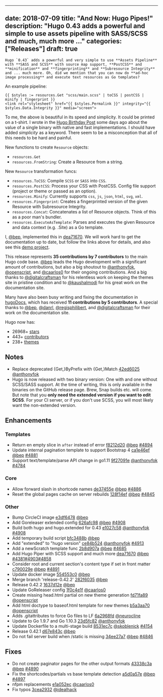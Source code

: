 
---
date: 2018-07-09
title: "And Now: Hugo Pipes!"
description: "Hugo 0.43 adds a powerful and simple to use assets pipeline with SASS/SCSS and much, much more …"
categories: ["Releases"]
draft: true
---

	Hugo `0.43` adds a powerful and very simple to use **Assets Pipeline** with **SASS and SCSS** with source map support, **PostCSS** and **minification** and **fingerprinting** and **Subresource Integrity** and ... much more. Oh, did we mention that you can now do **ad-hoc image processing** and execute text resources as Go templates?

An example pipeline:

```go-html-template
{{ $styles := resources.Get "scss/main.scss" | toCSS | postCSS | minify | fingerprint }}
<link rel="stylesheet" href="{{ $styles.Permalink }}" integrity="{{ $styles.Data.Integrity }}" media="screen">
```

To me, the above is beautiful in its speed and simplicity. It could be printed on a t-shirt. I wrote in the [Hugo Birthday Post](https://gohugo.io/news/lets-celebrate-hugos-5th-birthday/) some days ago about the value of a single binary with native and fast implementations. I should have added _simplicity_ as a keyword. There seem to be a misconception that all of this needs to be hard and painful.

New functions to create `Resource` objects:

* `resources.Get`
* `resources.FromString`: Create a Resource from a string.

New `Resource` transformation funcs:

* `resources.ToCSS`: Compile `SCSS` or `SASS` into `CSS`.
* `resources.PostCSS`: Process your CSS with PostCSS. Config file support (project or theme or passed as an option).
* `resources.Minify`: Currently supports `css`, `js`, `json`, `html`, `svg`, `xml`.
* `resources.Fingerprint`: Creates a fingerprinted version of the given Resource with Subresource Integrity.
* `resources.Concat`: Concatenates a list of Resource objects. Think of this as a poor man's bundler.
* `resources.ExecuteAsTemplate`: Parses and executes the given Resource and data context (e.g. .Site) as a Go template.


I, [@bep](https://github.com/bep), implemented this in [dea71670](https://github.com/gohugoio/hugo/commit/dea71670c059ab4d5a42bd22503f18c087dd22d4). We will work hard to get the documentation up to date, but follow the links above for details, and also see this [demo project](https://github.com/bep/hugo-sass-test).


This release represents **35 contributions by 7 contributors** to the main Hugo code base.
[@bep](https://github.com/bep) leads the Hugo development with a significant amount of contributions, but also a big shoutout to [@anthonyfok](https://github.com/anthonyfok), [@openscript](https://github.com/openscript), and [@caarlos0](https://github.com/caarlos0) for their ongoing contributions.
And a big thanks to [@digitalcraftsman](https://github.com/digitalcraftsman) for his relentless work on keeping the themes site in pristine condition and to [@kaushalmodi](https://github.com/kaushalmodi) for his great work on the documentation site.

Many have also been busy writing and fixing the documentation in [hugoDocs](https://github.com/gohugoio/hugoDocs), 
which has received **11 contributions by 5 contributors**. A special thanks to [@bep](https://github.com/bep), [@danrl](https://github.com/danrl), [@regisphilibert](https://github.com/regisphilibert), and [@digitalcraftsman](https://github.com/digitalcraftsman) for their work on the documentation site.

Hugo now has:

* 26968+ [stars](https://github.com/gohugoio/hugo/stargazers)
* 443+ [contributors](https://github.com/gohugoio/hugo/graphs/contributors)
* 238+ [themes](http://themes.gohugo.io/)

## Notes

* Replace deprecated {Get,}ByPrefix with {Get,}Match [42ed6025](https://github.com/gohugoio/hugo/commit/42ed602580a672e420e1d860384e812f4871ff67) [@anthonyfok](https://github.com/anthonyfok) 
* Hugo is now released with two binary version: One with and one without SCSS/SASS support. At the time of writing, this is only available in the binaries on the GitHub release page. Brew, Snap builds etc. will come. But note that you **only need the extended version if you want to edit SCSS**. For your CI server, or if you don't use SCSS, you will most likely want the non-extended version.

## Enhancements

### Templates

* Return en empty slice in `after` instead of error [f8212d20](https://github.com/gohugoio/hugo/commit/f8212d20009c4b5cc6e1ec733d09531eb6525d9f) [@bep](https://github.com/bep) [#4894](https://github.com/gohugoio/hugo/issues/4894)
* Update internal pagination template to support Bootstrap 4 [ca1e46ef](https://github.com/gohugoio/hugo/commit/ca1e46efb94e3f3d2c8482cb9434d2f38ffd2683) [@bep](https://github.com/bep) [#4881](https://github.com/gohugoio/hugo/issues/4881)
* Support text/template/parse API change in go1.11 [9f27091e](https://github.com/gohugoio/hugo/commit/9f27091e1067875e2577c331acc60adaef5bb234) [@anthonyfok](https://github.com/anthonyfok) [#4784](https://github.com/gohugoio/hugo/issues/4784)

### Core

* Allow forward slash in shortcode names [de37455e](https://github.com/gohugoio/hugo/commit/de37455ec73cffd039b44e8f6c62d2884b1d6bbd) [@bep](https://github.com/bep) [#4886](https://github.com/gohugoio/hugo/issues/4886)
* Reset the global pages cache on server rebuilds [128f14ef](https://github.com/gohugoio/hugo/commit/128f14efad90886ffef37c01ac1e20436a732f97) [@bep](https://github.com/bep) [#4845](https://github.com/gohugoio/hugo/issues/4845)

### Other

* Bump CircleCI image [e3df6478](https://github.com/gohugoio/hugo/commit/e3df6478f09a7a5fed96aced791fa94fd2c35d1a) [@bep](https://github.com/bep) 
* Add Goreleaser extended config [626afc98](https://github.com/gohugoio/hugo/commit/626afc98254421f5a5edc97c541b10bd81d5bbbb) [@bep](https://github.com/bep) [#4908](https://github.com/gohugoio/hugo/issues/4908)
* Build both hugo and hugo.extended for 0.43 [e1027c58](https://github.com/gohugoio/hugo/commit/e1027c5846b48c4ad450f6cc27e2654c9e0dae39) [@anthonyfok](https://github.com/anthonyfok) [#4908](https://github.com/gohugoio/hugo/issues/4908)
* Add temporary build script [bfc3488b](https://github.com/gohugoio/hugo/commit/bfc3488b8e8b3dc1ffc6a339ee2dac8dcbdb55a9) [@bep](https://github.com/bep) 
* Add "extended" to "hugo version" [ce84b524](https://github.com/gohugoio/hugo/commit/ce84b524f4e94299b5b66afe7ce1a9bd4a9959fc) [@anthonyfok](https://github.com/anthonyfok) [#4913](https://github.com/gohugoio/hugo/issues/4913)
* Add a newScratch template func [2b8d907a](https://github.com/gohugoio/hugo/commit/2b8d907ab731627f4e2a30442cd729064516c8bb) [@bep](https://github.com/bep) [#4685](https://github.com/gohugoio/hugo/issues/4685)
* Add Hugo Piper with SCSS support and much more [dea71670](https://github.com/gohugoio/hugo/commit/dea71670c059ab4d5a42bd22503f18c087dd22d4) [@bep](https://github.com/bep) [#4381](https://github.com/gohugoio/hugo/issues/4381)[#4903](https://github.com/gohugoio/hugo/issues/4903)[#4858](https://github.com/gohugoio/hugo/issues/4858)
* Consider root and current section's content type if set in front matter [c790029e](https://github.com/gohugoio/hugo/commit/c790029e1dbb0b66af18d05764bd6045deb2e180) [@bep](https://github.com/bep) [#4891](https://github.com/gohugoio/hugo/issues/4891)
* Update docker image [554553c0](https://github.com/gohugoio/hugo/commit/554553c09c7657d28681e1fa0638806a452737a0) [@bep](https://github.com/bep) 
* Merge branch 'release-0.42.2' [282f6035](https://github.com/gohugoio/hugo/commit/282f6035e7c36f8550d91033e3a66718468c6c8b) [@bep](https://github.com/bep) 
* Release 0.42.2 [1637d12e](https://github.com/gohugoio/hugo/commit/1637d12e3762fc1ebab4cd675f75afaf25f59cdb) [@bep](https://github.com/bep) 
* Update GoReleaser config [1f0c4e1f](https://github.com/gohugoio/hugo/commit/1f0c4e1fb347bb233f3312c424fbf5a013c03604) [@caarlos0](https://github.com/caarlos0) 
* Create missing head.html partial on new theme generation [fd71fa89](https://github.com/gohugoio/hugo/commit/fd71fa89bd6c197402582c87b2b76d4b96d562bf) [@openscript](https://github.com/openscript) 
* Add html doctype to baseof.html template for new themes [b5a3aa70](https://github.com/gohugoio/hugo/commit/b5a3aa7082135d0a573f4fbb00f798e26b67b902) [@openscript](https://github.com/openscript) 
* Adds .gitattributes to force Go files to LF [6a2968fd](https://github.com/gohugoio/hugo/commit/6a2968fd5c0116d93de0f379ac615e9076821899) [@neurocline](https://github.com/neurocline) 
* Update to Go 1.9.7 and Go 1.10.3 [23d5fc82](https://github.com/gohugoio/hugo/commit/23d5fc82ee01d56440d0991c899acd31e9b63e27) [@anthonyfok](https://github.com/anthonyfok) 
* Update Dockerfile to a multi-stage build [8531ec7c](https://github.com/gohugoio/hugo/commit/8531ec7ca36fd35a57fba06bbb06a65c94dfd3ed) [@skoblenick](https://github.com/skoblenick) [#4154](https://github.com/gohugoio/hugo/issues/4154)
* Release 0.42.1 [d67e843c](https://github.com/gohugoio/hugo/commit/d67e843c1212e1f53933556b5f946c8541188d9a) [@bep](https://github.com/bep) 
* Do not fail server build when /static is missing [34ee27a7](https://github.com/gohugoio/hugo/commit/34ee27a78b9e2b5f475d44253ae234067b76cc6e) [@bep](https://github.com/bep) [#4846](https://github.com/gohugoio/hugo/issues/4846)

## Fixes

* Do not create paginator pages for the other output formats [43338c3a](https://github.com/gohugoio/hugo/commit/43338c3a99769eb7d0df0c12559b8b3d42b67dba) [@bep](https://github.com/bep) [#4890](https://github.com/gohugoio/hugo/issues/4890)
* Fix the shortcodes/partials vs base template detection [a5d0a57e](https://github.com/gohugoio/hugo/commit/a5d0a57e6bdab583134a68c035aac9b3007f006a) [@bep](https://github.com/bep) [#4897](https://github.com/gohugoio/hugo/issues/4897)
* nfpm replacements [e1a052ec](https://github.com/gohugoio/hugo/commit/e1a052ecb823c688406a8af97dfaaf52a75231da) [@caarlos0](https://github.com/caarlos0) 
* Fix typos [3cea2932](https://github.com/gohugoio/hugo/commit/3cea2932e17a08ebc19cd05f3079d9379bc8fba5) [@idealhack](https://github.com/idealhack) 





